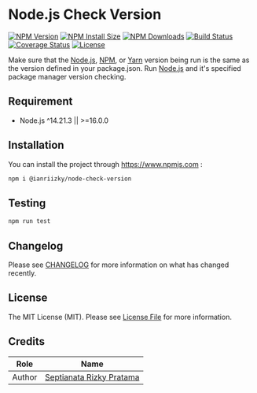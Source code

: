 # Node.js Check Version

[![NPM Version][npm-package-image]][npm-package-url]
[![NPM Install Size][npm-install-size-image]][npm-install-size-url]
[![NPM Downloads][npm-downloads-image]][npm-downloads-url]
[![Build Status][build-status-image]][build-status-url]
[![Coverage Status][codecov-image]][codecov-url]
[![License][license-image]][license-url]

Make sure that the [Node.js][node-url], [NPM][npm-url], or [Yarn][yarn-url] version being run is the same as the version defined in your package.json.
Run [Node.js](http://nodejs.org) and it's specified package manager version checking.

## Requirement

- Node.js ^14.21.3 || >=16.0.0

## Installation

You can install the project through <https://www.npmjs.com> :

```bash
npm i @ianriizky/node-check-version
```

## Testing

```bash
npm run test
```

## Changelog

Please see [CHANGELOG](CHANGELOG.md) for more information on what has changed recently.

## License

The MIT License (MIT). Please see [License File](LICENSE.md) for more information.

## Credits

| Role   | Name                                                     |
| ------ | -------------------------------------------------------- |
| Author | [Septianata Rizky Pratama](https://github.com/ianriizky) |

[npm-package-image]: https://badgen.net/npm/v/@ianriizky/node-check-version
[npm-package-url]: https://npmjs.org/package/@ianriizky/node-check-version
[npm-install-size-image]: https://badgen.net/packagephobia/install/@ianriizky/node-check-version
[npm-install-size-url]: https://packagephobia.com/result?p=@ianriizky/node-check-version
[npm-downloads-image]: https://badgen.net/npm/dm/@ianriizky/node-check-version
[npm-downloads-url]: https://npmcharts.com/compare/@ianriizky/node-check-version?minimal=true
[build-status-image]: https://github.com/ianriizky/node-check-version/actions/workflows/nodejs-ci.yml/badge.svg
[build-status-url]: https://github.com/ianriizky/node-check-version/actions
[codecov-image]: https://codecov.io/gh/ianriizky/node-check-version/branch/main/graph/badge.svg
[codecov-url]: https://codecov.io/gh/ianriizky/node-check-version
[license-image]: https://img.shields.io/badge/License-MIT-yellow.svg
[license-url]: LICENSE.md
[node-url]: http://nodejs.org
[npm-url]: https://www.npmjs.com
[yarn-url]: https://yarnpkg.com
